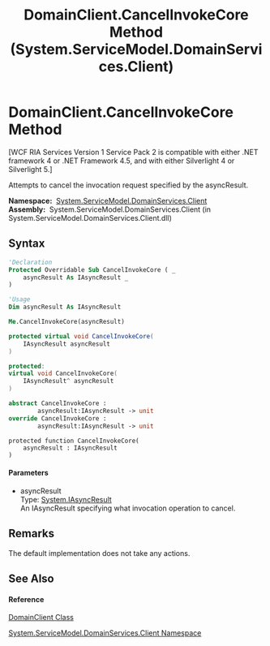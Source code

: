 ﻿---
title: DomainClient.CancelInvokeCore Method  (System.ServiceModel.DomainServices.Client)
TOCTitle: CancelInvokeCore Method
ms:assetid: M:System.ServiceModel.DomainServices.Client.DomainClient.CancelInvokeCore(System.IAsyncResult)
ms:mtpsurl: https://msdn.microsoft.com/en-us/library/system.servicemodel.domainservices.client.domainclient.cancelinvokecore(v=VS.91)
ms:contentKeyID: 28754709
ms.date: 01/27/2012
mtps_version: v=VS.91
f1_keywords:
- System.ServiceModel.DomainServices.Client.DomainClient.CancelInvokeCore
dev_langs:
- CSharp
- JScript
- VB
- FSharp
- c++
api_location:
- System.ServiceModel.DomainServices.Client.dll
api_name:
- System.ServiceModel.DomainServices.Client.DomainClient.CancelInvokeCore
api_type:
- Managed
topic_type:
- apiref
- kbSyntax
product_family_name: VS
ROBOTS: INDEX,FOLLOW
---

# DomainClient.CancelInvokeCore Method

\[WCF RIA Services Version 1 Service Pack 2 is compatible with either .NET framework 4 or .NET Framework 4.5, and with either Silverlight 4 or Silverlight 5.\]

Attempts to cancel the invocation request specified by the asyncResult.

**Namespace:**  [System.ServiceModel.DomainServices.Client](ff422479\(v=vs.91\).md)  
**Assembly:**  System.ServiceModel.DomainServices.Client (in System.ServiceModel.DomainServices.Client.dll)

## Syntax

``` vb
'Declaration
Protected Overridable Sub CancelInvokeCore ( _
    asyncResult As IAsyncResult _
)
```

``` vb
'Usage
Dim asyncResult As IAsyncResult

Me.CancelInvokeCore(asyncResult)
```

``` csharp
protected virtual void CancelInvokeCore(
    IAsyncResult asyncResult
)
```

``` c++
protected:
virtual void CancelInvokeCore(
    IAsyncResult^ asyncResult
)
```

``` fsharp
abstract CancelInvokeCore : 
        asyncResult:IAsyncResult -> unit 
override CancelInvokeCore : 
        asyncResult:IAsyncResult -> unit 
```

``` jscript
protected function CancelInvokeCore(
    asyncResult : IAsyncResult
)
```

#### Parameters

  - asyncResult  
    Type: [System.IAsyncResult](https://msdn.microsoft.com/en-us/library/ft8a6455)  
    An IAsyncResult specifying what invocation operation to cancel.  

## Remarks

The default implementation does not take any actions.

## See Also

#### Reference

[DomainClient Class](ff422792\(v=vs.91\).md)

[System.ServiceModel.DomainServices.Client Namespace](ff422479\(v=vs.91\).md)

